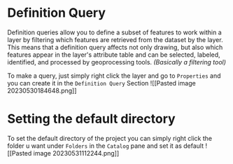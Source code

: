 # Definition Query
Definition queries allow you to define a subset of features to work within a layer by filtering which features are retrieved from the dataset by the layer. 
This means that a definition query affects not only drawing, but also which features appear in the layer's attribute table and can be selected, labeled, identified, and processed by geoprocessing tools. 
_(Basically a filtering tool)_

To make a query, just simply right click the layer and go to `Properties` and you can create it in the `Definition Query` Section
![[Pasted image 20230530184648.png]]

# Setting the default directory
To set the default directory of the project you can simply right click the folder u want under `Folders` in the `Catalog` pane and set it as default
![[Pasted image 20230531112244.png]]
